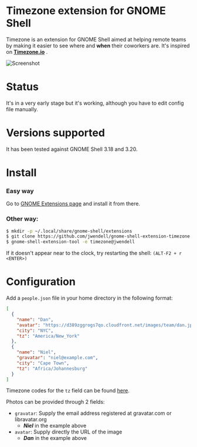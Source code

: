 # Timezone extension for GNOME Shell

Timezone is an extension for GNOME Shell aimed at helping remote teams by making
it easier to see where and **when** their coworkers are. It's inspired on 
**[Timezone.io](http://timezone.io)** .

![Screenshot](https://dl.dropboxusercontent.com/s/xkwsfafitt17598/s1.png)

# Status

It's in a very early stage but it's working, although you have to edit config
file manually.

# Versions supported

It has been tested against GNOME Shell 3.18 and 3.20.

# Install
### Easy way
Go to [GNOME Extensions page](https://extensions.gnome.org/extension/1060/timezone/) and install it from there.


### Other way:
```sh
$ mkdir -p ~/.local/share/gnome-shell/extensions
$ git clone https://github.com/jwendell/gnome-shell-extension-timezone.git ~/.local/share/gnome-shell/extensions/timezone@jwendell
$ gnome-shell-extension-tool -e timezone@jwendell
```
If it doesn't appear near to the clock, try restarting the shell: `(ALT-F2 + r <ENTER>)`

# Configuration

Add a `people.json` file in your home directory in the following format:
```json
[
  {
    "name": "Dan",
    "avatar": "https://d389zggrogs7qo.cloudfront.net/images/team/dan.jpg",
    "city": "NYC",
    "tz": "America/New_York"
  },
  {
    "name": "Niel",
    "gravatar": "niel@example.com",
    "city": "Cape Town",
    "tz": "Africa/Johannesburg"
  }
]
```
Timezone codes for the `tz` field can be found [here](https://en.wikipedia.org/wiki/List_of_tz_database_time_zones).

Photos can be provided through 2 fields:
- `gravatar`: Supply the email address registered at gravatar.com or libravatar.org
  - **_Niel_** in the example above
- `avatar`: Supply directly the URL of the image
  - **_Dan_** in the example above

